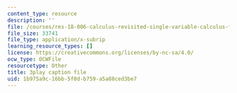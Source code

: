 ```yaml
---
content_type: resource
description: ''
file: /courses/res-18-006-calculus-revisited-single-variable-calculus-fall-2010/1b975a9c16bb5f0db759a5a88ced3be7_y4EcXTVqFb4.vtt
file_size: 33741
file_type: application/x-subrip
learning_resource_types: []
license: https://creativecommons.org/licenses/by-nc-sa/4.0/
ocw_type: OCWFile
resourcetype: Other
title: 3play caption file
uid: 1b975a9c-16bb-5f0d-b759-a5a88ced3be7
---
```

